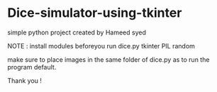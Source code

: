 # Dice-simulator-using-tkinter
simple python project
created by Hameed syed


NOTE : install modules beforeyou run dice.py
tkinter
PIL
random 

make sure to place images in the same folder of dice.py as to run the program default.

Thank you !
